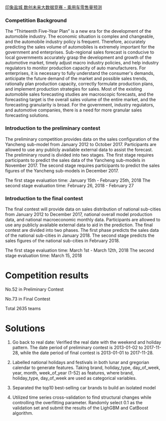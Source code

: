  
[印象盐城 数创未来大数据竞赛 - 乘用车零售量预测](https://tianchi.aliyun.com/competition/entrance/231640/information)

### Competition Background

The “Thirteenth Five-Year Plan” is a new era for the development of the automobile industry. The economic situation is complex and changeable, and the automobile industry policy is frequent. Therefore, accurately predicting the sales volume of automobiles is extremely important for the government and enterprises. Sub-regional sales forecast is conducive to local governments accurately grasp the development and growth of the automotive market, timely adjust macro industry policies, and help industry regulators to monitor production capacity of auto manufacturers. For enterprises, it is necessary to fully understand the consumer's demands, anticipate the future demand of the market and possible sales trends, rationally plan production capacity, correctly formulate production plans, and implement production strategies for sales.
Most of the existing automobile sales forecasting studies are macroscopic forecasts, and the forecasting target is the overall sales volume of the entire market, and the forecasting granularity is broad. For the government, industry regulators, and automotive companies, there is a need for more granular sales forecasting solutions.


### Introduction to the preliminary contest

The preliminary competition provides data on the sales configuration of the Yancheng sub-model from January 2012 to October 2017. Participants are allowed to use any publicly available external data to assist the forecast.
The preliminary round is divided into two stages. The first stage requires participants to predict the sales data of the Yancheng sub-models in November 2017. The second stage requires participants to predict the sales figures of the Yancheng sub-models in December 2017.

The first stage evaluation time: January 15th - February 25th, 2018
The second stage evaluation time: February 26, 2018 - February 27

### Introduction to the final contest

The final contest will provide data on sales distribution of national sub-cities from January 2012 to December 2017, national overall model production data, and national macroeconomic monthly data. Participants are allowed to use any publicly available external data to aid in the prediction.
The final contest are divided into two phases. The first phase predicts the sales data of the national sub-cities in January 2018. The second stage predicts the sales figures of the national sub-cities in February 2018.

The first stage evaluation time: March 1st - March 12th, 2018
The second stage evaluation time: March 15, 2018

# Competition results
No.52 in Preliminary Contest

No.73 in Final Contest

Total 2635 teams

# Solutions
1. Go back to real date: Verified the real date with the weekend and holiday pattern. The date period of preliminary contest is 2013-01-02 to 2017-11-28, while the date period of final contest is 2013-01-01 to 2017-11-28.

2. Labelled national holidays and festivals in both lunar and gregorian calendar to generate features. Taking brand, holiday_type, day_of_week, year, month, week_of_year (1-52) as features, where brand, holiday_type, day_of_week are used as categorical variables. 

3. Separated the top10 best-selling car brands to build an isolated model

4. Utilized time series cross-validation to find structural changes while controlling the overfitting parameter. Randomly select 0.1 as the validation set and submit the results of the LighGBM and CatBoost algorithm.
